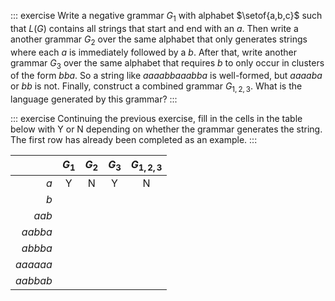 ::: exercise
Write a negative grammar $G_1$ with alphabet $\setof{a,b,c}$ such that $L(G)$ contains all strings that start and end with an $a$.
Then write a another grammar $G_2$ over the same alphabet that only generates strings where each $a$ is immediately followed by a $b$.
After that, write another grammar $G_3$ over the same alphabet that requires $b$ to only occur in clusters of the form $bba$.
So a string like *aaaabbaaabba* is well-formed, but *aaaaba* or *bb* is not.
Finally, construct a combined grammar $G_{1,2,3}$.
What is the language generated by this grammar?
:::

::: exercise
Continuing the previous exercise, fill in the cells in the table below with Y or N depending on whether the grammar generates the string.
The first row has already been completed as an example.
:::

|          | $G_1$ | $G_2$ | $G_3$ | $G_{1,2,3}$ |
| --:      | :-:   | :-:   | :-:   | :-:         |
| *a*      | Y     | N     | Y     | N           |
| *b*      |       |       |       |             |
| *aab*    |       |       |       |             |
| *aabba*  |       |       |       |             |
| *abbba*  |       |       |       |             |
| *aaaaaa* |       |       |       |             |
| *aabbab* |       |       |       |             |
